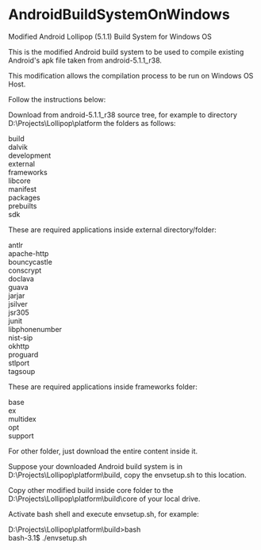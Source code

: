 # AndroidBuildSystemOnWindows
Modified Android Lollipop (5.1.1) Build System for Windows OS

This is the modified Android build system to be used to compile existing Android's apk file taken from android-5.1.1_r38.

This modification allows the compilation process to be run on Windows OS Host.

Follow the instructions below:

Download from android-5.1.1_r38 source tree, for example to directory D:\Projects\Lollipop\platform the folders as follows:

build  
dalvik  
development  
external  
frameworks  
libcore  
manifest  
packages  
prebuilts  
sdk  

These are required applications inside external directory/folder:  

antlr  
apache-http  
bouncycastle  
conscrypt  
doclava  
guava  
jarjar  
jsilver  
jsr305  
junit  
libphonenumber  
nist-sip  
okhttp  
proguard  
stlport  
tagsoup  

These are required applications inside frameworks folder:  

base  
ex  
multidex  
opt  
support  
  
For other folder, just download the entire content inside it.  

Suppose your downloaded Android build system is in D:\Projects\Lollipop\platform\build, copy the envsetup.sh to this location.

Copy other modified build inside core folder to the D:\Projects\Lollipop\platform\build\core of your local drive.

Activate bash shell and execute envsetup.sh, for example:

D:\Projects\Lollipop\platform\build>bash  
bash-3.1$ ./envsetup.sh
